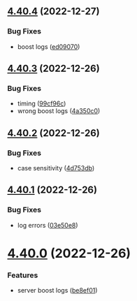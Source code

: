 ## [4.40.4](https://github.com/onesoft-sudo/sudobot/compare/v4.40.3...v4.40.4) (2022-12-27)


### Bug Fixes

* boost logs ([ed09070](https://github.com/onesoft-sudo/sudobot/commit/ed090705c0cb70837af80045744abf35de575f1d))



## [4.40.3](https://github.com/onesoft-sudo/sudobot/compare/v4.40.2...v4.40.3) (2022-12-26)


### Bug Fixes

* timing ([99cf96c](https://github.com/onesoft-sudo/sudobot/commit/99cf96c438de46be63dd3f69bb3e3a583f45be0c))
* wrong boost logs ([4a350c0](https://github.com/onesoft-sudo/sudobot/commit/4a350c0177d1d02f4c2c4bd6c584de7fefa1d1d8))



## [4.40.2](https://github.com/onesoft-sudo/sudobot/compare/v4.40.1...v4.40.2) (2022-12-26)


### Bug Fixes

* case sensitivity ([4d753db](https://github.com/onesoft-sudo/sudobot/commit/4d753db177a6ba52bae708edf820818f25e254b0))



## [4.40.1](https://github.com/onesoft-sudo/sudobot/compare/v4.40.0...v4.40.1) (2022-12-26)


### Bug Fixes

* log errors ([03e50e8](https://github.com/onesoft-sudo/sudobot/commit/03e50e87054762d2948eea636afa94d9dea10b0f))



# [4.40.0](https://github.com/onesoft-sudo/sudobot/compare/v4.39.1...v4.40.0) (2022-12-26)


### Features

* server boost logs ([be8ef01](https://github.com/onesoft-sudo/sudobot/commit/be8ef01da628a7b6f011604a0c9e7542ec11f722))




